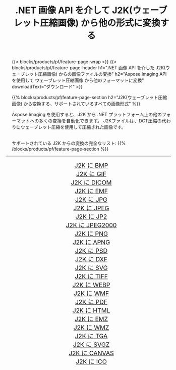﻿---
title: .NET 画像 API を介して J2K(ウェーブレット圧縮画像) から他の形式に変換する 
weight: 3920
url: /ja/net/conversion/from/j2k 
lang: ja
langdirlevel: 2
locales: zh-hans,ja,it,ru,de,es,fr,nl,id,lt,pl,pt,vi,tr,ko,zh-hant,ar,hi,th,sv,cs,uk,he
description: Aspose.Imaging を使用すると、J2K(ウェーブレット圧縮画像) から別のフォーマットに簡単に変換できます
---

{{< blocks/products/pf/feature-page-wrap >}}
{{< blocks/products/pf/feature-page-header h1=".NET 画像 API を介した J2K(ウェーブレット圧縮画像) からの画像ファイルの変換" h2="Aspose.Imaging API を使用して ウェーブレット圧縮画像 から他のフォーマットに変換" downloadText="ダウンロード" >}}


{{% blocks/products/pf/feature-page-section  h2="J2K(ウェーブレット圧縮画像) から変換する、サポートされているすべての画像形式" %}}
<p align=justify>Aspose.Imaging を使用すると、J2K から .NET プラットフォーム上の他のフォーマットへの多くの変換を自動化できます。 J2Kファイルは、DCT圧縮の代わりにウェーブレット圧縮を使用して圧縮された画像です。</p>
<br/>
サポートされている J2K からの変換の完全なリスト:
{{% /blocks/products/pf/feature-page-section %}}
<div class="container-fluid productfamilypage bg-gray">
    <div class="convertypes bg-gray agp-content section">
        <div class="container">
		<hr style="margin-left:-20px;"/>
		<div class="row other-converters" style="gap: 10px;font-size: 19px;text-align:center;">
		    <div class='col-md-2 other-converter remove-lp remove-rp'><a href="/imaging/ja/net/conversion/j2k-to-bmp" style="padding:15px;">J2K に BMP</a></div><div class='col-md-2 other-converter remove-lp remove-rp'><a href="/imaging/ja/net/conversion/j2k-to-gif" style="padding:15px;">J2K に GIF</a></div><div class='col-md-2 other-converter remove-lp remove-rp'><a href="/imaging/ja/net/conversion/j2k-to-dicom" style="padding:15px;">J2K に DICOM</a></div><div class='col-md-2 other-converter remove-lp remove-rp'><a href="/imaging/ja/net/conversion/j2k-to-emf" style="padding:15px;">J2K に EMF</a></div><div class='col-md-2 other-converter remove-lp remove-rp'><a href="/imaging/ja/net/conversion/j2k-to-jpg" style="padding:15px;">J2K に JPG</a></div><div class='col-md-2 other-converter remove-lp remove-rp'><a href="/imaging/ja/net/conversion/j2k-to-jpeg" style="padding:15px;">J2K に JPEG</a></div><div class='col-md-2 other-converter remove-lp remove-rp'><a href="/imaging/ja/net/conversion/j2k-to-jp2" style="padding:15px;">J2K に JP2</a></div><div class='col-md-2 other-converter remove-lp remove-rp'><a href="/imaging/ja/net/conversion/j2k-to-jpeg2000" style="padding:15px;">J2K に JPEG2000</a></div><div class='col-md-2 other-converter remove-lp remove-rp'><a href="/imaging/ja/net/conversion/j2k-to-png" style="padding:15px;">J2K に PNG</a></div><div class='col-md-2 other-converter remove-lp remove-rp'><a href="/imaging/ja/net/conversion/j2k-to-apng" style="padding:15px;">J2K に APNG</a></div><div class='col-md-2 other-converter remove-lp remove-rp'><a href="/imaging/ja/net/conversion/j2k-to-psd" style="padding:15px;">J2K に PSD</a></div><div class='col-md-2 other-converter remove-lp remove-rp'><a href="/imaging/ja/net/conversion/j2k-to-dxf" style="padding:15px;">J2K に DXF</a></div><div class='col-md-2 other-converter remove-lp remove-rp'><a href="/imaging/ja/net/conversion/j2k-to-svg" style="padding:15px;">J2K に SVG</a></div><div class='col-md-2 other-converter remove-lp remove-rp'><a href="/imaging/ja/net/conversion/j2k-to-tiff" style="padding:15px;">J2K に TIFF</a></div><div class='col-md-2 other-converter remove-lp remove-rp'><a href="/imaging/ja/net/conversion/j2k-to-webp" style="padding:15px;">J2K に WEBP</a></div><div class='col-md-2 other-converter remove-lp remove-rp'><a href="/imaging/ja/net/conversion/j2k-to-wmf" style="padding:15px;">J2K に WMF</a></div><div class='col-md-2 other-converter remove-lp remove-rp'><a href="/imaging/ja/net/conversion/j2k-to-pdf" style="padding:15px;">J2K に PDF</a></div><div class='col-md-2 other-converter remove-lp remove-rp'><a href="/imaging/ja/net/conversion/j2k-to-html" style="padding:15px;">J2K に HTML</a></div><div class='col-md-2 other-converter remove-lp remove-rp'><a href="/imaging/ja/net/conversion/j2k-to-emz" style="padding:15px;">J2K に EMZ</a></div><div class='col-md-2 other-converter remove-lp remove-rp'><a href="/imaging/ja/net/conversion/j2k-to-wmz" style="padding:15px;">J2K に WMZ</a></div><div class='col-md-2 other-converter remove-lp remove-rp'><a href="/imaging/ja/net/conversion/j2k-to-tga" style="padding:15px;">J2K に TGA</a></div><div class='col-md-2 other-converter remove-lp remove-rp'><a href="/imaging/ja/net/conversion/j2k-to-svgz" style="padding:15px;">J2K に SVGZ</a></div><div class='col-md-2 other-converter remove-lp remove-rp'><a href="/imaging/ja/net/conversion/j2k-to-canvas" style="padding:15px;">J2K に CANVAS</a></div><div class='col-md-2 other-converter remove-lp remove-rp'><a href="/imaging/ja/net/conversion/j2k-to-ico" style="padding:15px;">J2K に ICO</a></div>
                </div>
        </div>
    </div>
</div>
<br/>

